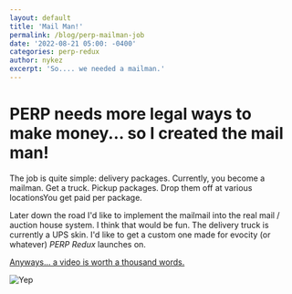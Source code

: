```yaml
---
layout: default
title: 'Mail Man!'
permalink: /blog/perp-mailman-job
date: '2022-08-21 05:00: -0400'
categories: perp-redux
author: nykez
excerpt: 'So.... we needed a mailman.'
---
```


# PERP needs more legal ways to make money... so I created the mail man!


The job is quite simple: delivery packages. Currently, you become a mailman. Get a truck. Pickup packages. Drop them off at various locationsYou get paid per package.

Later down the road I'd like to implement the mailmail into the real mail / auction house system. I think that would be fun. The delivery truck is currently a UPS skin. I'd like to get a custom one made for evocity (or whatever) *PERP Redux* launches on.

[Anyways... a video is worth a thousand words.](https://www.youtube.com/watch?v=r1EgV6z3KTw)

![Yep](https://i.imgur.com/VBmauaP.png)
